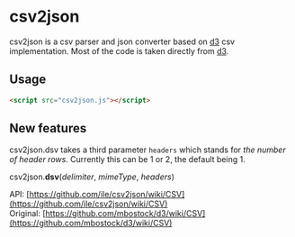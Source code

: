 csv2json
========

csv2json is a csv parser and json converter based on [d3](https://github.com/mbostock/d3) csv implementation. Most of the code is taken directly from [d3](https://github.com/mbostock/d3).

## Usage

```html
<script src="csv2json.js"></script>
```

## New features

csv2json.dsv takes a third parameter `headers` which stands for *the number of header rows*. Currently this can be 1 or 2, the default being 1.

csv2json.<b>dsv</b>(<i>delimiter</i>, <i>mimeType</i>, <i>headers</i>)

API: [https://github.com/ile/csv2json/wiki/CSV](https://github.com/ile/csv2json/wiki/CSV)  
Original: [https://github.com/mbostock/d3/wiki/CSV](https://github.com/mbostock/d3/wiki/CSV)

